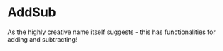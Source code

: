 # AddSub
As the highly creative name itself suggests - this has functionalities for adding and subtracting!
